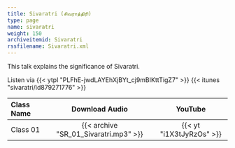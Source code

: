 ```yaml
---
title: Sivaratri (சிவராத்திரி)
type: page
name: sivaratri
weight: 150
archiveitemid: Sivaratri
rssfilename: Sivaratri.xml
---
```


This talk explains the significance of Sivaratri.

Listen via {{< ytpl "PLFhE-jwdLAYEhXjBYt_cj9mBIKttTigZ7" >}} {{< itunes "sivaratri/id879271776" >}}

Class Name | Download Audio | YouTube
:---|:---:|:---:
Class 01 | {{< archive "SR_01_Sivaratri.mp3" >}} | {{< yt "i1X3tJyRzOs" >}}
